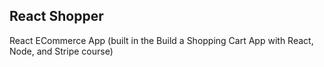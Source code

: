 ## React Shopper

React ECommerce App (built in the Build a Shopping Cart App with React, Node, and Stripe course)
